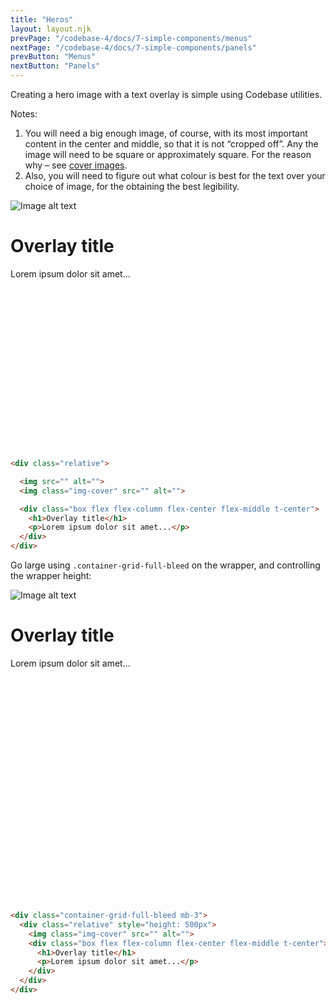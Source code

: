 ```yaml
---
title: "Heros"
layout: layout.njk
prevPage: "/codebase-4/docs/7-simple-components/menus"
nextPage: "/codebase-4/docs/7-simple-components/panels"
prevButton: "Menus"
nextButton: "Panels"
---
```


<p class="t-lg t-thin">Creating a hero image with a text overlay is simple using Codebase utilities.</p>

Notes:

1. You will need a big enough image, of course, with its most important content in the center and middle, so that it is not “cropped off”. Any the image will need to be square or approximately square. For the reason why – see [cover images](/codebase-4/docs/6-decoration-utilities/images/#cover-images).
2. Also, you will need to figure out what colour is best for the text over your choice of image, for the obtaining the best legibility.</p>

<div class="relative" style="height: 400px;">
  <img class="img-cover" src="/codebase-4/img/placeholder1000x1000.svg" alt="Image alt text">
  <div class="box flex flex-column flex-center flex-middle t-center">
    <h1>Overlay title</h1>
    <p>Lorem ipsum dolor sit amet...</p>
  </div>
</div>

```html
<div class="relative">

  <img src="" alt="">
  <img class="img-cover" src="" alt="">

  <div class="box flex flex-column flex-center flex-middle t-center">
    <h1>Overlay title</h1>
    <p>Lorem ipsum dolor sit amet...</p>
  </div>
</div>
```

Go large using `.container-grid-full-bleed` on the wrapper, and controlling the wrapper height:

<div class="container-grid-full-bleed mb-3">
  <div class="relative" style="height: 500px">
    <img class="img-cover" src="/codebase-4/img/placeholder1000x1000.svg" alt="Image alt text">
    <div class="box flex flex-column flex-center flex-middle t-center">
      <h1>Overlay title</h1>
      <p>Lorem ipsum dolor sit amet...</p>
    </div>
  </div>
</div>

```html
<div class="container-grid-full-bleed mb-3">
  <div class="relative" style="height: 500px">
    <img class="img-cover" src="" alt="">
    <div class="box flex flex-column flex-center flex-middle t-center">
      <h1>Overlay title</h1>
      <p>Lorem ipsum dolor sit amet...</p>
    </div>
  </div>
</div>
```